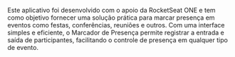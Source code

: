 Este aplicativo foi desenvolvido com o apoio da RocketSeat ONE e tem como objetivo fornecer uma solução prática para marcar presença em eventos como festas, conferências, reuniões e outros. Com uma interface simples e eficiente, o Marcador de Presença permite registrar a entrada e saída de participantes, facilitando o controle de presença em qualquer tipo de evento.
